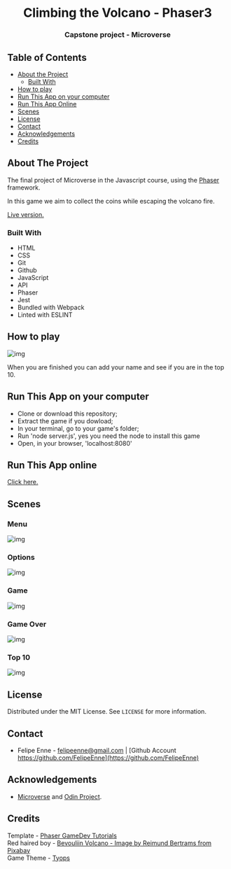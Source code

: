 <h1 align="center">Climbing the Volcano - Phaser3</h1>

<h3 align="center">Capstone project - Microverse</h3>

<!-- TABLE OF CONTENTS -->


## Table of Contents

* [About the Project](#about-the-project)
  * [Built With](#built-with)
* [How to play](#how-to-play)
* [Run This App on your computer](#run-this-app-on-your-computer)
* [Run This App Online](#run-this-app-online)
* [Scenes](#scenes)
* [License](#license)
* [Contact](#contact)
* [Acknowledgements](#acknowledgements)
* [Credits](#credits)

<!-- ABOUT THE PROJECT -->
## About The Project

The final project of Microverse in the Javascript course, using the <a href="https://phaser.io/"> Phaser </a> framework.

In this game we aim to collect the coins while escaping the volcano fire. 

<a href="https://boiling-island-97139.herokuapp.com/"> Live version. </a>

### Built With 

* HTML
* CSS
* Git
* Github
* JavaScript
* API
* Phaser
* Jest
* Bundled with Webpack
* Linted with ESLINT


## How to play

<img src="./dist/assets/images/intru.png" alt="img" />

When you are finished you can add your name and see if you are in the top 10.

## Run This App on your computer

* Clone or download this repository;
* Extract the game if you dowload;
* In your terminal, go to your game's folder;
* Run 'node server.js', yes you need the node to install this game
* Open, in your browser, 'localhost:8080'


## Run This App online 

<a href="https://boiling-island-97139.herokuapp.com/"> Click here. </a>

## Scenes

<h3>Menu</h3>
<img src="./dist/assets/images/scene1.png" alt="img" />

<h3>Options</h3>
<img src="./dist/assets/images/scene2.png" alt="img" />

<h3>Game</h3>
<img src="./dist/assets/images/scene3.png" alt="img" />

<h3>Game Over</h3>
<img src="./dist/assets/images/scene4.png" alt="img" />

<h3>Top 10</h3>
<img src="./dist/assets/images/scene5.png" alt="img" />

## License

Distributed under the MIT License. See `LICENSE` for more information.

<!-- CONTACT -->
## Contact
* Felipe Enne - felipeenne@gmail.com | [Github Account https://github.com/FelipeEnne](https://github.com/FelipeEnne)

<!-- ACKNOWLEDGEMENTS -->
## Acknowledgements

* <a href="https://www.microverse.org/"> Microverse</a>  and <a href="https://www.theodinproject.com/"> Odin Project</a>.

## Credits

Template - <a href=" https://phasertutorials.com/creating-a-phaser-3-template-part-1/"> Phaser GameDev Tutorials</a><br>
Red haired boy - <a href="http://bevouliin.com"> Bevouliin 
Volcano - Image by Reimund Bertrams from Pixabay </a><br>
Game Theme - <a href="https://www.youtube.com/watch?v=T_jbzbGwAGY"> Tyops </a>